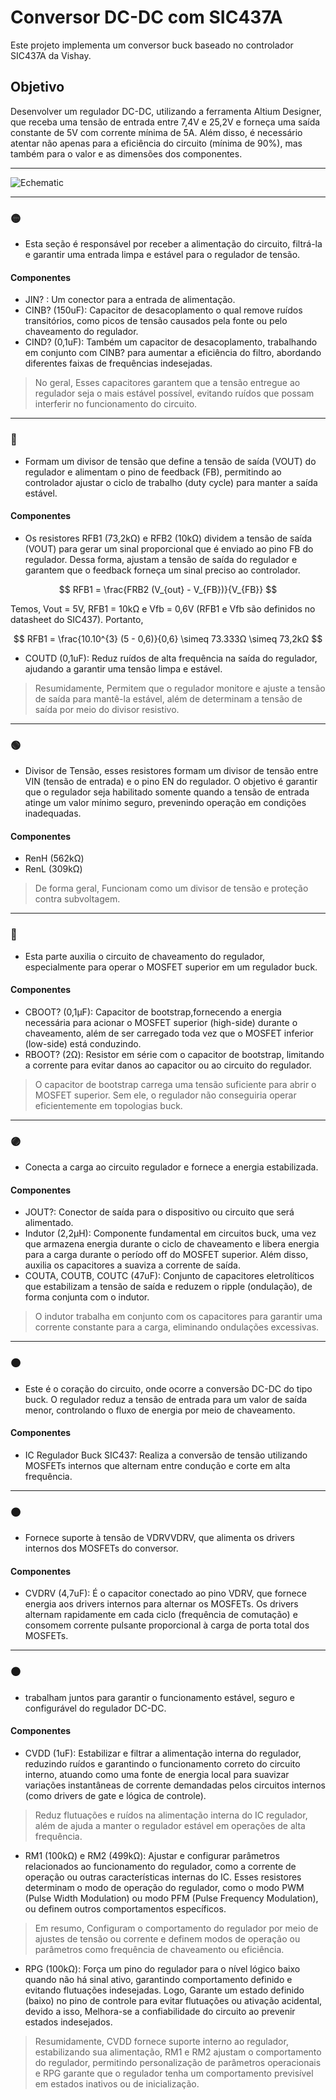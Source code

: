 # Conversor DC-DC com SIC437A

Este projeto implementa um conversor buck baseado no controlador SIC437A da Vishay.

## Objetivo
Desenvolver um regulador DC-DC, utilizando a ferramenta Altium Designer, que receba uma tensão de entrada entre 7,4V e 25,2V e forneça uma saída constante de 5V com corrente mínima de 5A. Além disso, é necessário atentar não apenas para a eficiência do circuito (mínima de 90%), mas também para o valor e as dimensões dos componentes.

---

![Echematic](https://github.com/user-attachments/assets/016dffe6-f8ea-4f01-96c6-930d55ef53fd)

---

### 🟡
- Esta seção é responsável por receber a alimentação do circuito, filtrá-la e garantir uma entrada limpa e estável para o regulador de tensão.

#### Componentes
- JIN? : Um conector para a entrada de alimentação.
- CINB? (150uF): Capacitor de desacoplamento o qual remove ruídos transitórios, como picos de tensão causados pela fonte ou pelo chaveamento do regulador.
- CIND? (0,1uF): Também um capacitor de desacoplamento, trabalhando em conjunto com CINB? para aumentar a eficiência do filtro, abordando diferentes faixas de frequências indesejadas.
> No geral, Esses capacitores garantem que a tensão entregue ao regulador seja o mais estável possível, evitando ruídos que possam interferir no funcionamento do circuito.

---

### 🔴
- Formam um divisor de tensão que define a tensão de saída (VOUT) do regulador e alimentam o pino de feedback (FB), permitindo ao controlador ajustar o ciclo de trabalho (duty cycle) para manter a saída estável.

#### Componentes
- Os resistores RFB1 (73,2kΩ) e RFB2 (10kΩ) dividem a tensão de saída (VOUT) para gerar um sinal proporcional que é enviado ao pino FB do regulador. Dessa forma, ajustam a tensão de saída do regulador e garantem que o feedback forneça um sinal preciso ao controlador.

$$
RFB1 = \frac{FRB2 (V_{out} - V_{FB})}{V_{FB}}
$$

Temos, Vout = 5V, RFB1 = 10kΩ e Vfb = 0,6V (RFB1 e Vfb são definidos no datasheet do SIC437). Portanto,

$$
RFB1 = \frac{10.10^{3} (5 - 0,6)}{0,6} \simeq 73.333Ω \simeq 73,2kΩ
$$

- COUTD (0,1uF): Reduz ruídos de alta frequência na saída do regulador, ajudando a garantir uma tensão limpa e estável.
> Resumidamente, Permitem que o regulador monitore e ajuste a tensão de saída para mantê-la estável, além de determinam a tensão de saída por meio do divisor resistivo.

---

### 🟢
- Divisor de Tensão, esses resistores formam um divisor de tensão entre VIN (tensão de entrada) e o pino EN do regulador. O objetivo é garantir que o regulador seja habilitado somente quando a tensão de entrada atinge um valor mínimo seguro, prevenindo operação em condições inadequadas.

#### Componentes
- RenH (562kΩ)
- RenL (309kΩ)
> De forma geral, Funcionam como um divisor de tensão e proteção contra subvoltagem.

---

### 🔵 
- Esta parte auxilia o circuito de chaveamento do regulador, especialmente para operar o MOSFET superior em um regulador buck.

#### Componentes
- CBOOT? (0,1µF): Capacitor de bootstrap,fornecendo a energia necessária para acionar o MOSFET superior (high-side) durante o chaveamento, além de ser carregado toda vez que o MOSFET inferior (low-side) está conduzindo.
- RBOOT? (2Ω): Resistor em série com o capacitor de bootstrap, limitando a corrente para evitar danos ao capacitor ou ao circuito do regulador.
> O capacitor de bootstrap carrega uma tensão suficiente para abrir o MOSFET superior. Sem ele, o regulador não conseguiria operar eficientemente em topologias buck.

---

### 🟣
- Conecta a carga ao circuito regulador e fornece a energia estabilizada.

#### Componentes
- JOUT?: Conector de saída para o dispositivo ou circuito que será alimentado.
- Indutor (2,2µH): Componente fundamental em circuitos buck, uma vez que armazena energia durante o ciclo de chaveamento e libera energia para a carga durante o período off do MOSFET superior. Além disso, auxilia os capacitores a suaviza a corrente de saída.
- COUTA, COUTB, COUTC (47uF): Conjunto de capacitores eletrolíticos que estabilizam a tensão de saída e reduzem o ripple (ondulação), de forma conjunta com o indutor.
> O indutor trabalha em conjunto com os capacitores para garantir uma corrente constante para a carga, eliminando ondulações excessivas.

---

### 🟠
- Este é o coração do circuito, onde ocorre a conversão DC-DC do tipo buck. O regulador reduz a tensão de entrada para um valor de saída menor, controlando o fluxo de energia por meio de chaveamento.

#### Componentes
- IC Regulador Buck SIC437: Realiza a conversão de tensão utilizando MOSFETs internos que alternam entre condução e corte em alta frequência.

---

### 🟤
- Fornece suporte à tensão de VDRVVDRV, que alimenta os drivers internos dos MOSFETs do conversor.

#### Componentes
- CVDRV (4,7uF): É o capacitor conectado ao pino VDRV, que fornece energia aos drivers internos para alternar os MOSFETs. Os drivers alternam rapidamente em cada ciclo (frequência de comutação) e consomem corrente pulsante proporcional à carga de porta total dos MOSFETs.

---

### ⚫
- trabalham juntos para garantir o funcionamento estável, seguro e configurável do regulador DC-DC.

#### Componentes
- CVDD (1uF): Estabilizar e filtrar a alimentação interna do regulador, reduzindo ruídos e garantindo o funcionamento correto do circuito interno, atuando como uma fonte de energia local para suavizar variações instantâneas de corrente demandadas pelos circuitos internos (como drivers de gate e lógica de controle).
> Reduz flutuações e ruídos na alimentação interna do IC regulador, além de ajuda a manter o regulador estável em operações de alta frequência.
- RM1 (100kΩ) e RM2 (499kΩ): Ajustar e configurar parâmetros relacionados ao funcionamento do regulador, como a corrente de operação ou outras características internas do IC. Esses resistores determinam o modo de operação do regulador, como o modo PWM (Pulse Width Modulation) ou modo PFM (Pulse Frequency Modulation), ou definem outros comportamentos específicos.
> Em resumo, Configuram o comportamento do regulador por meio de ajustes de tensão ou corrente e definem modos de operação ou parâmetros como frequência de chaveamento ou eficiência.
- RPG (100kΩ): Força um pino do regulador para o nível lógico baixo quando não há sinal ativo, garantindo comportamento definido e evitando flutuações indesejadas. Logo, Garante um estado definido (baixo) no pino de controle para evitar flutuações ou ativação acidental, devido a isso, Melhora-se a confiabilidade do circuito ao prevenir estados indesejados.
> Resumidamente, CVDD fornece suporte interno ao regulador, estabilizando sua alimentação, RM1 e RM2 ajustam o comportamento do regulador, permitindo personalização de parâmetros operacionais e RPG garante que o regulador tenha um comportamento previsível em estados inativos ou de inicialização.
